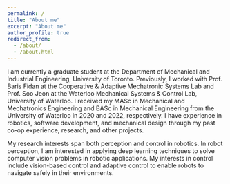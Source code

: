 ```yaml
---
permalink: /
title: "About me"
excerpt: "About me"
author_profile: true
redirect_from: 
  - /about/
  - /about.html
---
```


I am currently a graduate student at the Department of Mechanical and Industrial Engineering, University of Toronto. Previously, I worked with Prof. Baris Fidan at the Cooperative & Adaptive Mechatronic Systems Lab and Prof. Soo Jeon at the Waterloo Mechanical Systems & Control Lab, University of Waterloo. I received my MASc in Mechanical and Mechatronics Engineering and BASc in Mechanical Engineering from the University of Waterloo in 2020 and 2022, respectively. I have experience in robotics, software development, and mechanical design through my past co-op experience, research, and other projects.

My research interests span both perception and control in robotics. In robot perception, I am interested in applying deep learning techniques to solve computer vision problems in robotic applications. My interests in control include vision-based control and adaptive control to enable robots to navigate safely in their environments.